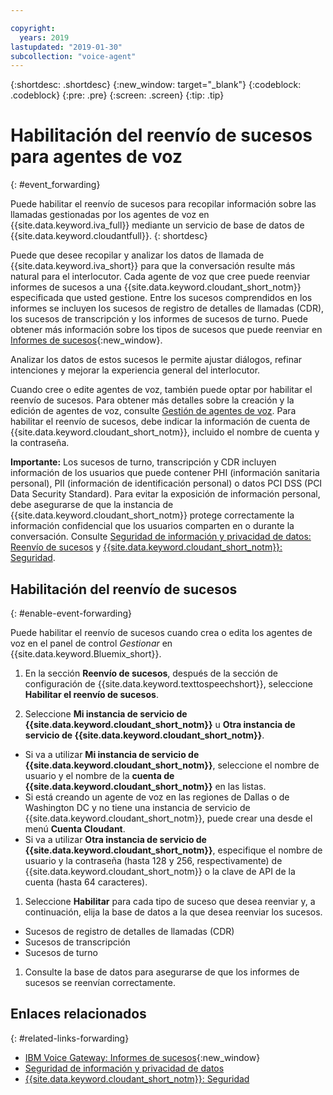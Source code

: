 ```yaml
---

copyright:
  years: 2019
lastupdated: "2019-01-30"
subcollection: "voice-agent"
---
```


{:shortdesc: .shortdesc}
{:new_window: target="_blank"}
{:codeblock: .codeblock}
{:pre: .pre}
{:screen: .screen}
{:tip: .tip}


# Habilitación del reenvío de sucesos para agentes de voz
{: #event_forwarding}

Puede habilitar el reenvío de sucesos para recopilar información sobre las llamadas gestionadas por los agentes de voz en {{site.data.keyword.iva_full}} mediante un servicio de base de datos de {{site.data.keyword.cloudantfull}}.
{: shortdesc}

Puede que desee recopilar y analizar los datos de llamada de {{site.data.keyword.iva_short}} para que la conversación resulte más natural para el interlocutor. Cada agente de voz que cree puede reenviar informes de sucesos a una {{site.data.keyword.cloudant_short_notm}} especificada que usted gestione. Entre los sucesos comprendidos en los informes se incluyen los sucesos de registro de detalles de llamadas (CDR), los sucesos de transcripción y los informes de sucesos de turno. Puede obtener más información sobre los tipos de sucesos que puede reenviar en [Informes de sucesos](https://www.ibm.com/support/knowledgecenter/SS4U29/reporting.html){:new_window}.

Analizar los datos de estos sucesos le permite ajustar diálogos, refinar intenciones y mejorar la experiencia general del interlocutor.

Cuando cree o edite agentes de voz, también puede optar por habilitar el reenvío de sucesos. Para obtener más detalles sobre la creación y la edición de agentes de voz, consulte [Gestión de agentes de voz](/docs/services/voice-agent?topic=voice-agent-managing). Para habilitar el reenvío de sucesos, debe indicar la información de cuenta de {{site.data.keyword.cloudant_short_notm}}, incluido el nombre de cuenta y la contraseña.

**Importante:** Los sucesos de turno, transcripción y CDR incluyen información de los usuarios que puede contener PHI (información sanitaria personal), PII (información de identificación personal) o datos PCI DSS (PCI Data Security Standard). Para evitar la exposición de información personal, debe asegurarse de que la instancia de {{site.data.keyword.cloudant_short_notm}} protege correctamente la información confidencial que los usuarios comparten en o durante la conversación. Consulte [Seguridad de información y privacidad de datos: Reenvío de sucesos](/docs/services/voice-agent?topic=voice-agent-infosec#event_forwarding) y [{{site.data.keyword.cloudant_short_notm}}: Seguridad](/docs/services/Cloudant/offerings?topic=cloudant-security#security).


## Habilitación del reenvío de sucesos
{: #enable-event-forwarding}

Puede habilitar el reenvío de sucesos cuando crea o edita los agentes de voz en el panel de control _Gestionar_ en {{site.data.keyword.Bluemix_short}}.

1. En la sección **Reenvío de sucesos**, después de la sección de configuración de {{site.data.keyword.texttospeechshort}}, seleccione **Habilitar el reenvío de sucesos**.

1. Seleccione **Mi instancia de servicio de {{site.data.keyword.cloudant_short_notm}}** u **Otra instancia de servicio de {{site.data.keyword.cloudant_short_notm}}**.
  * Si va a utilizar **Mi instancia de servicio de {{site.data.keyword.cloudant_short_notm}}**, seleccione el nombre de usuario y el nombre de la **cuenta de {{site.data.keyword.cloudant_short_notm}}** en las listas.
  * Si está creando un agente de voz en las regiones de Dallas o de Washington DC y no tiene una instancia de servicio de {{site.data.keyword.cloudant_short_notm}}, puede crear una desde el menú **Cuenta Cloudant**.
  * Si va a utilizar **Otra instancia de servicio de {{site.data.keyword.cloudant_short_notm}}**, especifique el nombre de usuario y la contraseña (hasta 128 y 256, respectivamente) de {{site.data.keyword.cloudant_short_notm}} o la clave de API de la cuenta (hasta 64 caracteres).

1. Seleccione **Habilitar** para cada tipo de suceso que desea reenviar y, a continuación, elija la base de datos a la que desea reenviar los sucesos.
  * Sucesos de registro de detalles de llamadas (CDR)
  * Sucesos de transcripción
  * Sucesos de turno

1. Consulte la base de datos para asegurarse de que los informes de sucesos se reenvían correctamente.

## Enlaces relacionados
{: #related-links-forwarding}
* [IBM Voice Gateway: Informes de sucesos](https://www.ibm.com/support/knowledgecenter/SS4U29/reporting.html){:new_window}
* [Seguridad de información y privacidad de datos](/docs/services/voice-agent?topic=voice-agent-infosec)
* [{{site.data.keyword.cloudant_short_notm}}: Seguridad](/docs/services/Cloudant/offerings?topic=cloudant-security#security)
